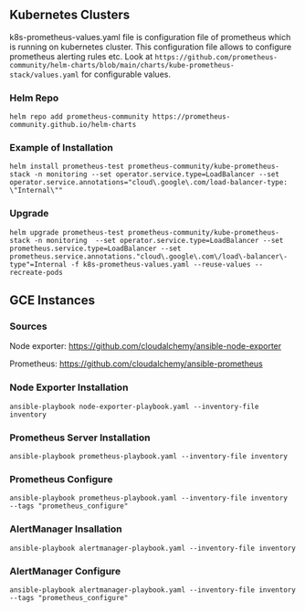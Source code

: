 ## Kubernetes Clusters

k8s-prometheus-values.yaml file is configuration file of prometheus which is running on kubernetes cluster. This configuration file allows to configure prometheus alerting rules etc. Look at `https://github.com/prometheus-community/helm-charts/blob/main/charts/kube-prometheus-stack/values.yaml` for configurable values.
### Helm Repo

`helm repo add prometheus-community https://prometheus-community.github.io/helm-charts`

### Example of Installation

`helm install prometheus-test prometheus-community/kube-prometheus-stack -n monitoring --set operator.service.type=LoadBalancer --set operator.service.annotations="cloud\.google\.com/load-balancer-type: \"Internal\""`
### Upgrade

`helm upgrade prometheus-test prometheus-community/kube-prometheus-stack -n monitoring  --set operator.service.type=LoadBalancer --set prometheus.service.type=LoadBalancer --set prometheus.service.annotations."cloud\.google\.com\/load\-balancer\-type"=Internal -f k8s-prometheus-values.yaml --reuse-values --recreate-pods`
## GCE Instances 

### Sources

Node exporter: https://github.com/cloudalchemy/ansible-node-exporter


Prometheus: https://github.com/cloudalchemy/ansible-prometheus

### Node Exporter Installation

`ansible-playbook node-exporter-playbook.yaml --inventory-file inventory`

### Prometheus Server Installation

`ansible-playbook prometheus-playbook.yaml --inventory-file inventory`

### Prometheus Configure

`ansible-playbook prometheus-playbook.yaml --inventory-file inventory  --tags "prometheus_configure"`

### AlertManager Insallation

`ansible-playbook alertmanager-playbook.yaml --inventory-file inventory`

### AlertManager Configure

`ansible-playbook alertmanager-playbook.yaml --inventory-file inventory --tags "prometheus_configure"`